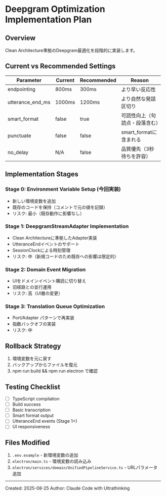 # Deepgram Optimization Implementation Plan

## Overview
Clean Architecture準拠のDeepgram最適化を段階的に実装します。

## Current vs Recommended Settings

| Parameter | Current | Recommended | Reason |
|-----------|---------|-------------|--------|
| endpointing | 800ms | 300ms | より早い反応性 |
| utterance_end_ms | 1000ms | 1200ms | より自然な発話区切り |
| smart_format | false | true | 可読性向上（句読点・段落含む） |
| punctuate | false | false | smart_formatに含まれる |
| no_delay | N/A | false | 品質優先（3秒待ちを許容） |

## Implementation Stages

### Stage 0: Environment Variable Setup (今回実装)
- 新しい環境変数を追加
- 既存のコードを保持（コメントで元の値を記録）
- リスク: 最小（既存動作に影響なし）

### Stage 1: DeepgramStreamAdapter Implementation
- Clean Architectureに準拠したAdapter実装
- UtteranceEndイベントのサポート
- SessionClockによる時刻管理
- リスク: 中（新規コードのため既存への影響は限定的）

### Stage 2: Domain Event Migration
- UIをドメインイベント購読に切り替え
- 旧経路との並行運用
- リスク: 高（UI層の変更）

### Stage 3: Translation Queue Optimization
- Port/Adapter パターンで再実装
- 指数バックオフの実装
- リスク: 中

## Rollback Strategy
1. 環境変数を元に戻す
2. バックアップからファイルを復元
3. npm run build && npm run electron で確認

## Testing Checklist
- [ ] TypeScript compilation
- [ ] Build success
- [ ] Basic transcription
- [ ] Smart format output
- [ ] UtteranceEnd events (Stage 1+)
- [ ] UI responsiveness

## Files Modified
1. `.env.example` - 新環境変数の追加
2. `electron/main.ts` - 環境変数の読み込み
3. `electron/services/domain/UnifiedPipelineService.ts` - URLパラメータ追加

---
Created: 2025-08-25
Author: Claude Code with Ultrathinking